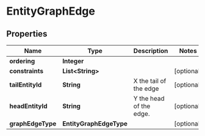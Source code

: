 

# EntityGraphEdge



## Properties

| Name | Type | Description | Notes |
|------------ | ------------- | ------------- | -------------|
|**ordering** | **Integer** |  |  |
|**constraints** | **List&lt;String&gt;** |  |  [optional] |
|**tailEntityId** | **String** | X the tail of the edge  |  [optional] |
|**headEntityId** | **String** | Y the head of the edge. |  [optional] |
|**graphEdgeType** | **EntityGraphEdgeType** |  |  [optional] |



